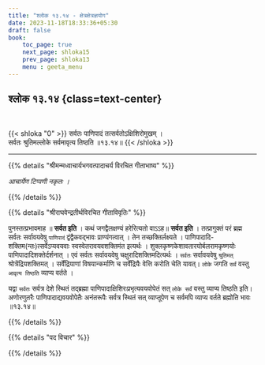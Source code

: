 ```yaml
---
title: "श्लोक १३.१४ - क्षेत्रक्षेत्रज्ञयोग"
date: 2023-11-18T18:33:36+05:30
draft: false
book:
    toc_page: true
    next_page: shloka15
    prev_page: shloka13
    menu : geeta_menu
---
```




## श्लोक १३.१४ {class=text-center}

<br/>

{{< shloka  "0"  >}}
सर्वतः पाणिपादं तत्सर्वतोऽक्षिशिरोमुखम् ।   
सर्वतः श्रुतिमल्लोके सर्वमावृत्य तिष्ठति ॥१३.१४॥
{{< /shloka >}}

---


{{% details "श्रीमन्मध्वाचार्यभगवत्पादाचर्य विरचित  गीताभाष्य" %}}

*आचार्येण टिप्पणी नकृतः ।*

{{% /details %}}



{{% details "श्रीराघवेन्द्रतीर्थविरचित गीताविवृतिः" %}}

पुनस्तत्प्रभावमाह ॥ **सर्वत इति** । 
कथं जगद्वैलक्षण्यं हरेरित्यतो
वाऽऽह॥ **सर्वत इति** । तत्प्रागुक्तं परं ब्रह्म सर्वतः 
सर्वावयवेषु `पाणिपादं` द्वंद्वैकवद्भावः 
प्राण्यंगत्वात्‌ ।  तेन तच्छक्तिर्लक्ष्यते । 
पाणिपादादि- शक्तिम(न्तः)त्सर्वेऽप्यवयवाः 
स्वस्वेतरावयवशक्तिमंत इत्यर्थः । 
शुक्लकृष्णकेशावतारयोर्बलरामकृष्णयोः 
पाणिपादादिशक्तेर्दर्शनात्‌ । एवं सर्वतः 
सर्वावयवेषु चक्षुरादिशक्तिमदित्यर्थः । 
`सर्वतः` सर्वावयवेषु `श्रुतिमत्` 
श्रोत्रेंद्रियशक्तिमत्‌ । 
सर्वेंद्रियाणां विषयान्कर्माणि च सर्वेंद्रियैः वेत्ति 
करोति चेति यावत्‌। `लोके` जगति `सर्वं` वस्तु 
`आवृत्य तिष्ठति`  व्याप्य वर्तते ।   

यद्वा `सर्वतः` सर्वत्र देशे स्थितं तद्ब्रह्मा
पाणिपादाक्षिशिरःप्रभृत्यवयवोपेतं सत्‌ `लोके सर्वं` 
वस्तु  व्याप्य तिष्ठति इति। 
अणोरणुतरैः पाणिपादाद्यवयवोपेतैः अनंतरूपैः सर्वत्र 
स्थितं सत्‌ व्याप्तूपेण च सर्वमपि व्याप्य वर्तते 
ब्रह्मोति भावः ॥१३.१४॥

{{% /details %}}



{{% details "पद विचार" %}}


{{% /details %}}
